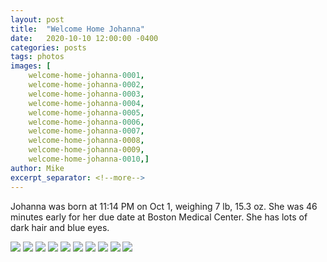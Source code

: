 ```yaml
---
layout: post
title:  "Welcome Home Johanna"
date:   2020-10-10 12:00:00 -0400
categories: posts
tags: photos
images: [
	welcome-home-johanna-0001, 
	welcome-home-johanna-0002,
	welcome-home-johanna-0003, 
	welcome-home-johanna-0004,
	welcome-home-johanna-0005, 
	welcome-home-johanna-0006,
	welcome-home-johanna-0007, 
	welcome-home-johanna-0008,
	welcome-home-johanna-0009, 
	welcome-home-johanna-0010,]
author: Mike
excerpt_separator: <!--more-->
---
```

Johanna was born at 11:14 PM on Oct 1, weighing 7 lb, 15.3 oz. <!--more--> She was 46 minutes early for her due date at Boston Medical Center. She has lots of dark hair and blue eyes.

![](/assets/img/posts/2020/10/10/welcome-home-johanna/welcome-home-johanna-0001.jpg)
![](/assets/img/posts/2020/10/10/welcome-home-johanna/welcome-home-johanna-0002.jpg)
![](/assets/img/posts/2020/10/10/welcome-home-johanna/welcome-home-johanna-0003.jpg)
![](/assets/img/posts/2020/10/10/welcome-home-johanna/welcome-home-johanna-0004.jpg)
![](/assets/img/posts/2020/10/10/welcome-home-johanna/welcome-home-johanna-0005.jpg)
![](/assets/img/posts/2020/10/10/welcome-home-johanna/welcome-home-johanna-0006.jpg)
![](/assets/img/posts/2020/10/10/welcome-home-johanna/welcome-home-johanna-0007.jpg)
![](/assets/img/posts/2020/10/10/welcome-home-johanna/welcome-home-johanna-0008.jpg)
![](/assets/img/posts/2020/10/10/welcome-home-johanna/welcome-home-johanna-0009.jpg)
![](/assets/img/posts/2020/10/10/welcome-home-johanna/welcome-home-johanna-0010.jpg)
